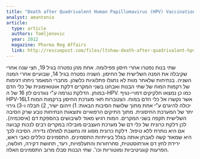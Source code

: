 ```yaml
---
title: "Death after Quadrivalent Human Papillomavirus (HPV) Vaccination: Causal or Coincidental?"
analyst: amantonio
article:
  type: article
  authors: Tomljenovic
  year: 2012
  magazine: Pharma Reg Affairs
  link: http://rescuepost.com/files/ltshaw-death-after-quadrivalent-hpv-vaccination-pharma-reg-affairs-2012.pdf
---
```


שתי בנות נפטרו אחרי חיסון פפילומה. אחת מהן נפטרה בגיל 19, חצי שנה אחרי שקיבלה את המנה השלישית של החיסון. השניה נפטרה בגיל 14, שבועיים אחרי המנה השניה. בנתיחות שלאחר מוות לא נתגלו פתלוגיות כלשהן. מחברי המאמר ניתחו דגימות של רקמות המוח של שתי הבנות ואבחנו בשני המקרים דלקת אוטואימונית של כלי הדם במוחן. הדלקת נגרמה ע"י נוגדנים לזן 16 של ה-HPV. כמו כן נמצאו חלקיקים דמויי-נגיף HPV-16L1 אשר נקשרו אל כלי הדם במוח.
הצטברות תאי מערכת החיסון ברקמות המוח יכולה להיגרם ע"י אחת מתוך שלושת הסיבות הבאות: 1) זיהום ישיר, 2) חבלה ו-3) גירוי יתר של המערכת החיסונית. מתוך התיקים הרפואיים ותוצאות הנתיחות נובע שרק הסיבה השלישית תקפה בשני המקרים.
המוח רגיש מאוד לשיבושים בהספקת דם (איסכמיה). לכן דלקת כרונית של כלי דם של מערכת העצבים מובילה במקרים רבים לנכות קבועה אם היא נותרת ללא טיפול. דלקת כרונית מסוג זה נחשבת למחלה נדירה. הסיבה לכך היא שמאוד קשה לאבחן אותה בגלל בעייתיות התסמינים. התסמינים כוללים כאבי ראש, ירידת לחץ דם אורתוסטטית, סחרחורות והתעלפויות, רעד, תחושת דקירה, חולשה, הפרעות קוגניטיביות ומוטוריות וכו'. שתי הבנות סבלו מרוב התסמינים האלה.
